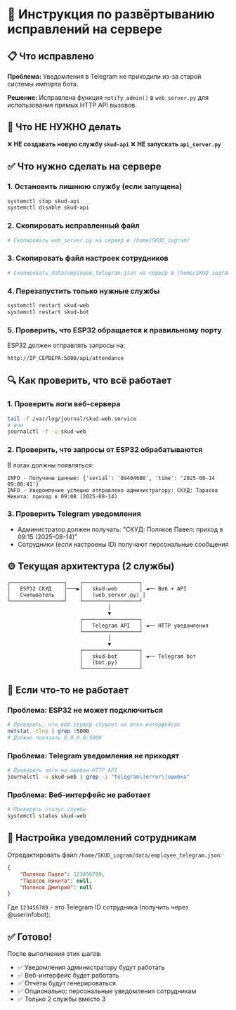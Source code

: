 # 🚀 Инструкция по развёртыванию исправлений на сервере

## 📋 Что исправлено

**Проблема:** Уведомления в Telegram не приходили из-за старой системы импорта бота.

**Решение:** Исправлена функция `notify_admin()` в `web_server.py` для использования прямых HTTP API вызовов.

## 🔧 Что НЕ НУЖНО делать

❌ **НЕ создавать новую службу `skud-api`**
❌ **НЕ запускать `api_server.py`** 

## ✅ Что нужно сделать на сервере

### 1. Остановить лишнюю службу (если запущена)
```bash
systemctl stop skud-api
systemctl disable skud-api
```

### 2. Скопировать исправленный файл
```bash
# Скопировать web_server.py на сервер в /home/SKUD_iogram/
```

### 3. Скопировать файл настроек сотрудников  
```bash
# Скопировать data/employee_telegram.json на сервер в /home/SKUD_iogram/data/
```

### 4. Перезапустить только нужные службы
```bash
systemctl restart skud-web
systemctl restart skud-bot
```

### 5. Проверить, что ESP32 обращается к правильному порту
ESP32 должен отправлять запросы на:
```
http://IP_СЕРВЕРА:5000/api/attendance
```

## 🔍 Как проверить, что всё работает

### 1. Проверить логи веб-сервера
```bash
tail -f /var/log/journal/skud-web.service
# или
journalctl -f -u skud-web
```

### 2. Проверить, что запросы от ESP32 обрабатываются
В логах должны появляться:
```
INFO - Получены данные: {'serial': '894046B8', 'time': '2025-08-14 09:08:41'}
INFO - Уведомление успешно отправлено администратору: СКУД: Тарасов Никита: приход в 09:08 (2025-08-14)
```

### 3. Проверить Telegram уведомления
- Администратор должен получать: "СКУД: Поляков Павел: приход в 09:15 (2025-08-14)"
- Сотрудники (если настроены ID) получают персональные сообщения

## ⚙️ Текущая архитектура (2 службы)

```
┌─────────────────┐    ┌──────────────────┐
│   ESP32 СКУД    │───▶│   skud-web       │ ◄── Веб + API
│   Считыватель   │    │   (web_server.py) │
└─────────────────┘    └──────────────────┘
                                │
                                ▼
                       ┌──────────────────┐
                       │   Telegram API   │ ◄── HTTP уведомления
                       └──────────────────┘
                                │
                                ▼
                       ┌──────────────────┐
                       │   skud-bot       │ ◄── Telegram бот
                       │   (bot.py)       │
                       └──────────────────┘
```

## 🔄 Если что-то не работает

### Проблема: ESP32 не может подключиться
```bash
# Проверить, что веб-сервер слушает на всех интерфейсах
netstat -tlnp | grep :5000
# Должно показать 0.0.0.0:5000
```

### Проблема: Telegram уведомления не приходят
```bash
# Проверить логи на ошибки HTTP API
journalctl -u skud-web | grep -i "telegram\|error\|ошибка"
```

### Проблема: Веб-интерфейс не работает
```bash
# Проверить статус службы
systemctl status skud-web
```

## 📱 Настройка уведомлений сотрудникам

Отредактировать файл `/home/SKUD_iogram/data/employee_telegram.json`:
```json
{
    "Поляков Павел": 123456789,
    "Тарасов Никита": null,
    "Поляков Дмитрий": null
}
```

Где `123456789` - это Telegram ID сотрудника (получить через @userinfobot).

## ✅ Готово!

После выполнения этих шагов:
- ✅ Уведомления администратору будут работать
- ✅ Веб-интерфейс будет работать 
- ✅ Отчёты будут генерироваться
- ✅ Опционально: персональные уведомления сотрудникам
- ✅ Только 2 службы вместо 3
